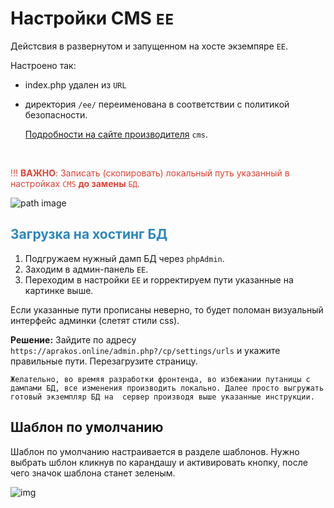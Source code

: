 # **Настройки CMS** `EE`

Дейстсвия в развернутом и запущенном на хосте экземпяре `EE`.

Настроено так: 

- index.php удален из `URL`
- директория `/ee/` переименована в соответствии с политикой безопасности.

	[Подробности на сайте производителя](https://docs.expressionengine.com/latest/installation/best-practices.html) `cms`.

<br>

<span style="color: #e34234;">!!! **ВАЖНО**: Записать (скопировать) локальный путь указанный в настройках `CMS` __до замены__ `БД`.

![path image](https://izohost.aprakos.online/set.png)



## <span style="color: #2C87BF;">Загрузка на хостинг БД

1. Подгружаем нужный  дамп БД через `phpAdmin`.
2. Заходим в админ-панель `EE`.
3. Переходим в настройки `EE` и rорректируем пути указанные на картинке выше.

 Если указанные пути прописаны неверно, то будет поломан визуальный интерфейс админки (слетят стили css).

**Решение:** Зайдите по адресу `https://aprakos.online/admin.php?/cp/settings/urls` и укажите правильные пути. Перезагрузите страницу.

	Желательно, во времяя разработки фронтенда, во избежании путаницы с дампами БД, все изменения производить локально. Далее просто выгружать готовый экземпляр БД на  сервер производя выше указанные инструкции.


##  Шаблон по умолчанию

Шаблон по умолчанию настраивается в разделе шаблонов. Нужно выбрать шблон кликнув по карандашу и активировать кнопку, после чего значок шаблона станет зеленым.


![img](https://izohost.aprakos.online/set-2.png)